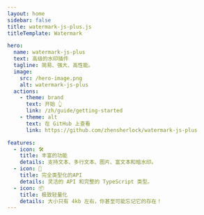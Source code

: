 ```yaml
---
layout: home
sidebar: false
title: watermark-js-plus.js
titleTemplate: Watermark

hero:
  name: watermark-js-plus
  text: 高级的水印插件
  tagline: 简易、强大、高性能。
  image:
    src: /hero-image.png
    alt: watermark-js-plus
  actions:
    - theme: brand
      text: 开始 👆
      link: /zh/guide/getting-started
    - theme: alt
      text: 在 GitHub 上查看
      link: https://github.com/zhensherlock/watermark-js-plus

features:
  - icon: 🛠️
    title: 丰富的功能
    details: 支持文本、多行文本、图片、富文本和暗水印。
  - icon: 🔑
    title: 完全类型化的API
    details: 灵活的 API 和完整的 TypeScript 类型。
  - icon: 📦
    title: 极致轻量化
    details: 大小只有 4kb 左右，你甚至可能忘记它的存在！
---
```


